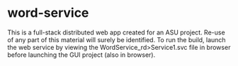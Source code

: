 # word-service
This is a full-stack distributed web app created for an ASU project. Re-use of any part of this material will surely be identified.
To run the build, launch the web service by viewing the WordService_rd>Service1.svc file in browser before launching the GUI project (also in browser).
